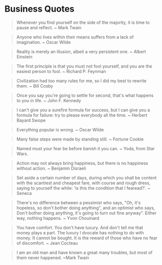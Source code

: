 # Business Quotes

> Whenever you find yourself on the side of the majority, it is time to pause and reflect. ~ Mark Twain

> Anyone who lives within their means suffers from a lack of imagination. ~ Oscar Wilde

> Reality is merely an illusion, albeit a very persistent one. ~ Albert Einstein

> The first principle is that you must not fool yourself, and you are the easiest person to fool. ~ Richard P. Feynman

> Civilization had too many rules for me, so I did my best to rewrite them. ~ Bill Cosby

> Once you say you're going to settle for second, that's what happens to you in life. ~ John F. Kennedy

> I can't give you a surefire formula for success, but I can give you a formula for failure: try to please everybody all the time. ~ Herbert Bayard Swope

> Everything popular is wrong. ~ Oscar Wilde

> Many false steps were made by standing still. ~ Fortune Cookie

> Named must your fear be before banish it you can. ~ Yoda, from Star Wars.

> Action may not always bring happiness, but there is no happiness without action. ~ Benjamin Disraeli

> Set aside a certain number of days, during which you shall be content with the scantiest and cheapest fare, with course and rough dress, saying to yourself the while: 'is this the condition that I fearead?'. ~ Seneca

> There's no difference between a pessimist who says, "Oh, it's hopeless, so don't bother doing anything", and an optimist who says, Don't bother doing anything, it's going to turn out fine anyway". Either way, nothing happens. ~ Yvon Chouinard

> You have comfort. You don't have luxury. And don't tell me that money plays a part. The luxury I dvocate has nothing to do with money. It cannot be bought. It is the reward of those who have no fear of discomfort. ~ Jean Cocteau

> I am an old man and have known a great many troubles, but most of them never happened. ~Mark Twain